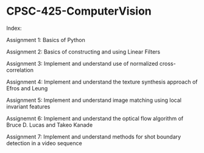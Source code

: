 # CPSC-425-ComputerVision

Index:

Assignment 1: Basics of Python

Assignment 2: Basics of constructing and using Linear Filters

Assignment 3: Implement and understand use of normalized cross-correlation

Assignment 4: Implement and understand the texture synthesis approach of Efros and Leung

Assignment 5: Implement and understand image matching using local invariant features

Assignemnt 6: Implement and understand the optical flow algorithm of Bruce D. Lucas and Takeo Kanade

Assignment 7: Implement and understand methods for shot boundary detection in a video sequence
